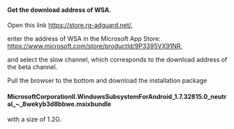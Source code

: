 #### Get the download address of WSA.

Open this link https://store.rg-adguard.net/, 

enter the address of WSA in the Microsoft App Store: https://www.microsoft.com/store/productId/9P3395VX91NR,

and select the slow channel, which corresponds to the download address of the beta channel.

Pull the browser to the bottom and download the installation package

#### MicrosoftCorporationII.WindowsSubsystemForAndroid_1.7.32815.0_neutral_~_8wekyb3d8bbwe.msixbundle

with a size of 1.2G.
